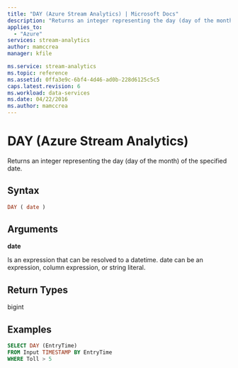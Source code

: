 ```yaml
---
title: "DAY (Azure Stream Analytics) | Microsoft Docs"
description: "Returns an integer representing the day (day of the month) of the specified date."
applies_to: 
  - "Azure"
services: stream-analytics
author: mamccrea
manager: kfile

ms.service: stream-analytics
ms.topic: reference
ms.assetid: 0ffa3e9c-6bf4-4d46-ad0b-228d6125c5c5
caps.latest.revision: 6
ms.workload: data-services
ms.date: 04/22/2016
ms.author: mamccrea
---
```

# DAY (Azure Stream Analytics)
  Returns an integer representing the day (day of the month) of the specified date.  
  
 ## Syntax  
  
```SQL   
DAY ( date )  
```  
  
## Arguments  
 **date**  
  
 Is an expression that can be resolved to a datetime. date can be an expression, column expression, or string literal.  
  
## Return Types  
 bigint  
  
## Examples  
  
```SQL  
SELECT DAY (EntryTime)  
FROM Input TIMESTAMP BY EntryTime  
WHERE Toll > 5  
  
```  
  
  
